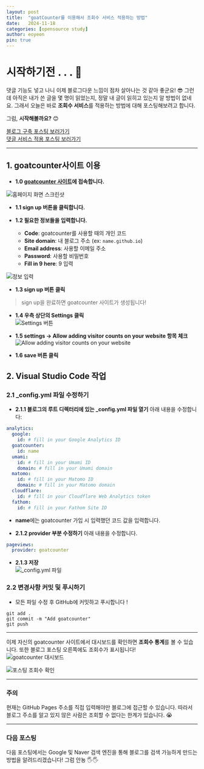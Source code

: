 ```yaml
---
layout: post
title:  "goatCounter를 이용해서 조회수 서비스 적용하는 방법"
date:   2024-11-18
categories: [opensource study]
author: eoyeon
pin: true
---
```


# 시작하기전 . . . 👻
댓글 기능도 넣고 나니 이제 블로그다운 느낌이 점차 살아나는 것 같아 좋군요! 😎
그런데 아직은 내가 쓴 글을 몇 명이 읽었는지, 정말 내 글이 읽히고 있는지 알 방법이 없네요.
그래서 오늘은 바로 **조회수 서비스**를 적용하는 방법에 대해 포스팅해보려고 합니다.

그럼, **시작해볼까요?** 😊

[블로그 구축 포스팅 보러가기](https://eo-yeon.github.io/posts/first/)  
[댓글 서비스 적용 포스팅 보러가기](https://eo-yeon.github.io/posts/comment/)

---

## 1. goatcounter사이트 이용
- **1.0 [goatcounter 사이트](https://www.goatcounter.com/)에 접속합니다.**  

![홈페이지 화면 스크린샷](/assets/img/2024-11-11-goatcounter_1.PNG)

- **1.1 sign up 버튼을 클릭합니다.**  

- **1.2 필요한 정보들을 입력합니다.**
    - **Code**: goatcounter를 사용할 때의 개인 코드
    - **Site domain**: 내 블로그 주소 (ex: `name.github.io`)
    - **Email address**: 사용할 이메일 주소
    - **Password**: 사용할 비밀번호
    - **Fill in 9 here**: 9 입력  

![정보 입력](/assets/img/2024-11-11-goatcounter_2.PNG)

- **1.3 sign up 버튼 클릭**

> sign up을 완료하면 goatcounter 사이트가 생성됩니다!

- **1.4 우측 상단의 Settings 클릭**  
![Settings 버튼](/assets/img/2024-11-11-goatcounter_3.PNG)

- **1.5 settings -> Allow adding visitor counts on your website 항목 체크**  
![Allow adding visitor counts on your website](/assets/img/2024-11-11-goatcounter_4.PNG)

- **1.6 save 버튼 클릭**

## 2. Visual Studio Code 작업

### 2.1 _config.yml 파일 수정하기
- **2.1.1 블로그의 루트 디렉터리에 있는 _config.yml 파일 열기**
    아래 내용을 수정합니다:

```yaml
analytics:
  google:
    id: # fill in your Google Analytics ID
  goatcounter:
    id: name
  umami:
    id: # fill in your Umami ID
    domain: # fill in your Umami domain
  matomo:
    id: # fill in your Matomo ID
    domain: # fill in your Matomo domain
  cloudflare:
    id: # fill in your Cloudflare Web Analytics token
  fathom:
    id: # fill in your Fathom Site ID
```

- **name**에는 goatcounter 가입 시 입력했던 코드 값을 입력합니다.

- **2.1.2 provider 부분 수정하기**
아래 내용을 수정합니다.

```yaml
pageviews:
  provider: goatcounter
```

- **2.1.3 저장**  
![_config.yml 파일](/assets/img/2024-11-11-goatcounter_5.PNG)


### 2.2 변경사항 커밋 및 푸시하기
- 모든 파일 수정 후 GitHub에 커밋하고 푸시합니다 !

```shell
git add .
git commit -m "Add goatcounter"
git push
```

---

이제 자신의 goatcounter 사이트에서 대시보드를 확인하면 **조회수 통계**를 볼 수 있습니다. 또한 블로그 포스팅 오른쪽에도 조회수가 표시됩니다!  
![goatcounter 대시보드](/assets/img/2024-11-11-goatcounter_6.PNG)

![포스팅 조회수 확인](/assets/img/2024-11-11-goatcounter_7.PNG)

---

### 주의
현재는 GitHub Pages 주소를 직접 입력해야만 블로그에 접근할 수 있습니다. 따라서 블로그 주소를 알고 있지 않은 사람은 조회할 수 없다는 한계가 있습니다. 😭  

---

### 다음 포스팅
다음 포스팅에서는 Google 및 Naver 검색 엔진을 통해 블로그를 검색 가능하게 만드는 방법을 알려드리겠습니다! 그럼 안뇽 🖐🖐